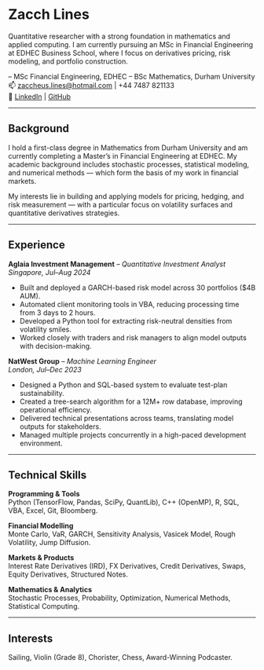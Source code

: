 # Zacch Lines

Quantitative researcher with a strong foundation in mathematics and applied computing. I am currently pursuing an MSc in Financial Engineering at EDHEC Business School, where I focus on derivatives pricing, risk modeling, and portfolio construction.

– MSc Financial Engineering, EDHEC
– BSc Mathematics, Durham University
📫 zaccheus.lines@hotmail.com | +44 7487 821133  
🔗 [LinkedIn](https://www.linkedin.com/in/your-link) | [GitHub](https://github.com/your-github)

---

## Background

I hold a first-class degree in Mathematics from Durham University and am currently completing a Master’s in Financial Engineering at EDHEC. My academic background includes stochastic processes, statistical modeling, and numerical methods — which form the basis of my work in financial markets.

My interests lie in building and applying models for pricing, hedging, and risk measurement — with a particular focus on volatility surfaces and quantitative derivatives strategies.

---

## Experience

**Aglaia Investment Management** – *Quantitative Investment Analyst*  
_Singapore, Jul–Aug 2024_

- Built and deployed a GARCH-based risk model across 30 portfolios ($4B AUM).
- Automated client monitoring tools in VBA, reducing processing time from 3 days to 2 hours.
- Developed a Python tool for extracting risk-neutral densities from volatility smiles.
- Worked closely with traders and risk managers to align model outputs with decision-making.

**NatWest Group** – *Machine Learning Engineer*  
_London, Jul–Dec 2023_

- Designed a Python and SQL-based system to evaluate test-plan sustainability.
- Created a tree-search algorithm for a 12M+ row database, improving operational efficiency.
- Delivered technical presentations across teams, translating model outputs for stakeholders.
- Managed multiple projects concurrently in a high-paced development environment.

---

## Technical Skills

**Programming & Tools**  
Python (TensorFlow, Pandas, SciPy, QuantLib), C++ (OpenMP), R, SQL, VBA, Excel, Git, Bloomberg.

**Financial Modelling**  
Monte Carlo, VaR, GARCH, Sensitivity Analysis, Vasicek Model, Rough Volatility, Jump Diffusion.

**Markets & Products**  
Interest Rate Derivatives (IRD), FX Derivatives, Credit Derivatives, Swaps, Equity Derivatives, Structured Notes.

**Mathematics & Analytics**  
Stochastic Processes, Probability, Optimization, Numerical Methods, Statistical Computing.

---

## Interests

Sailing, Violin (Grade 8), Chorister, Chess, Award-Winning Podcaster.
